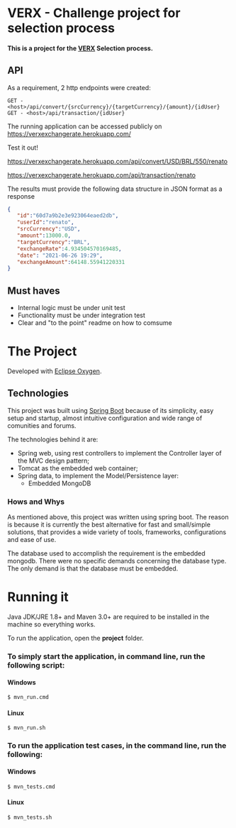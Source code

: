 # VERX - Challenge project for selection process
#### This is a project for the [VERX](https://www.verx.com.br/) Selection process.


## API
As a requirement, 2 http endpoints were created:
```
GET - <host>/api/convert/{srcCurrency}/{targetCurrency}/{amount}/{idUser}
GET - <host>/api/transaction/{idUser}
```
The running application can be accessed publicly on https://verxexchangerate.herokuapp.com/

Test it out!

https://verxexchangerate.herokuapp.com/api/convert/USD/BRL/550/renato

https://verxexchangerate.herokuapp.com/api/transaction/renato

The results must provide the following data structure in JSON format as a response
``` json
{
   "id":"60d7a9b2e3e923064eaed2db",
   "userId":"renato",
   "srcCurrency":"USD",
   "amount":13000.0,
   "targetCurrency":"BRL",
   "exchangeRate":4.934504570169485,
   "date": "2021-06-26 19:29",
   "exchangeAmount":64148.55941220331
}
```

## Must haves

* Internal logic must be under unit test
* Functionality must be under integration test
* Clear and "to the point" readme on how to comsume

# The Project

Developed with [Eclipse Oxygen](https://www.eclipse.org/oxygen/).

## Technologies

This project was built using [Spring Boot](https://spring.io/projects/spring-boot) because of its simplicity, easy setup and startup, almost intuitive configuration and wide range of comunities and forums.

The technologies behind it are:
* Spring web, using rest controllers to implement the Controller layer of the MVC design pattern;
 * Tomcat as the embedded web container;
 * Spring data, to implement the Model/Persistence layer:
   * Embedded MongoDB
 
 ### Hows and Whys
 
 As mentioned above, this project was written using spring boot. The reason is because it is currently the best alternative for fast and small/simple solutions, that provides a wide variety of tools, frameworks, configurations and ease of use.
 
 The database used to accomplish the requirement is the embedded mongodb. There were no specific demands concerning the database type. The only demand is that the database must be embedded.
 
 # Running it
 
 Java JDK/JRE 1.8+ and Maven 3.0+ are required to be installed in the machine so everything works.
 
 To run the application, open the **project** folder.
### To simply start the application, in command line, run the following script:
#### Windows
```
$ mvn_run.cmd
```
#### Linux
```
$ mvn_run.sh
```


### To run the application test cases, in the command line, run the following:
#### Windows
```
$ mvn_tests.cmd
```
#### Linux
```
$ mvn_tests.sh
```

